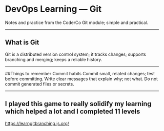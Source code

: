# DevOps Learning — Git

Notes and practice from the CoderCo Git module; simple and practical.

---

## What is Git
Git is a distributed version control system; it tracks changes; supports branching and merging; keeps a reliable history.

---

##Things to remember
Commit habits
Commit small, related changes; test before committing.
Write clear messages that explain why; not what.
Do not commit generated files or secrets.

---

## I played this game to really solidify my learning which helped a lot and I completed 11 levels
https://learngitbranching.js.org/

